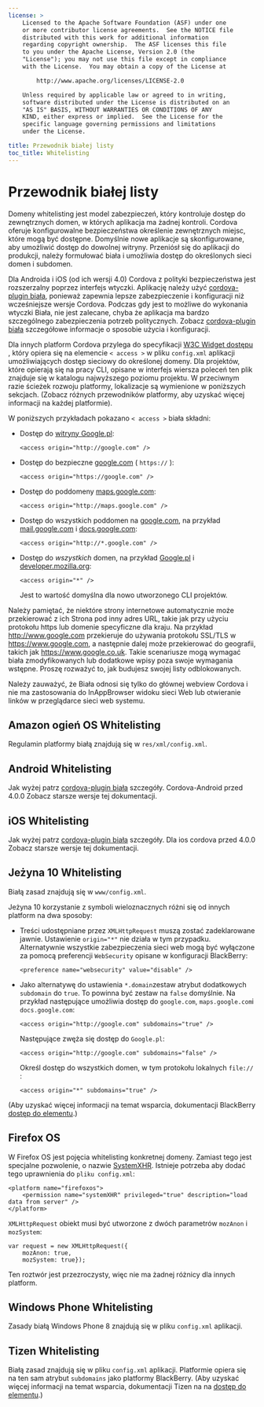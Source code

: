 ```yaml
---
license: >
    Licensed to the Apache Software Foundation (ASF) under one
    or more contributor license agreements.  See the NOTICE file
    distributed with this work for additional information
    regarding copyright ownership.  The ASF licenses this file
    to you under the Apache License, Version 2.0 (the
    "License"); you may not use this file except in compliance
    with the License.  You may obtain a copy of the License at

        http://www.apache.org/licenses/LICENSE-2.0

    Unless required by applicable law or agreed to in writing,
    software distributed under the License is distributed on an
    "AS IS" BASIS, WITHOUT WARRANTIES OR CONDITIONS OF ANY
    KIND, either express or implied.  See the License for the
    specific language governing permissions and limitations
    under the License.

title: Przewodnik białej listy
toc_title: Whitelisting
---
```


# Przewodnik białej listy

Domeny whitelisting jest model zabezpieczeń, który kontroluje dostęp do zewnętrznych domen, w których aplikacja ma żadnej kontroli. Cordova oferuje konfigurowalne bezpieczeństwa określenie zewnętrznych miejsc, które mogą być dostępne. Domyślnie nowe aplikacje są skonfigurowane, aby umożliwić dostęp do dowolnej witryny. Przeniósł się do aplikacji do produkcji, należy formułować biała i umożliwia dostęp do określonych sieci domen i subdomen.

Dla Androida i iOS (od ich wersji 4.0) Cordova z polityki bezpieczeństwa jest rozszerzalny poprzez interfejs wtyczki. Aplikację należy użyć [cordova-plugin biała][1], ponieważ zapewnia lepsze zabezpieczenie i konfiguracji niż wcześniejsze wersje Cordova. Podczas gdy jest to możliwe do wykonania wtyczki Biała, nie jest zalecane, chyba że aplikacja ma bardzo szczególnego zabezpieczenia potrzeb politycznych. Zobacz [cordova-plugin biała][1] szczegółowe informacje o sposobie użycia i konfiguracji.

 [1]: https://github.com/apache/cordova-plugin-whitelist

Dla innych platform Cordova przylega do specyfikacji [W3C Widget dostępu][2] , który opiera się na elemencie `< access >` w pliku `config.xml` aplikacji umożliwiających dostęp sieciowy do określonej domeny. Dla projektów, które opierają się na pracy CLI, opisane w interfejs wiersza poleceń ten plik znajduje się w katalogu najwyższego poziomu projektu. W przeciwnym razie ścieżek rozwoju platformy, lokalizacje są wymienione w poniższych sekcjach. (Zobacz różnych przewodników platformy, aby uzyskać więcej informacji na każdej platformie).

 [2]: http://www.w3.org/TR/widgets-access/

W poniższych przykładach pokazano `< access >` biała składni:

*   Dostęp do [witryny Google.pl][3]:
    
        <access origin="http://google.com" />
        

*   Dostęp do bezpieczne [google.com][4] ( `https://` ):
    
        <access origin="https://google.com" />
        

*   Dostęp do poddomeny [maps.google.com][5]:
    
        <access origin="http://maps.google.com" />
        

*   Dostęp do wszystkich poddomen na [google.com][3], na przykład [mail.google.com][6] i [docs.google.com][7]:
    
        <access origin="http://*.google.com" />
        

*   Dostęp do *wszystkich* domen, na przykład [Google.pl][3] i [developer.mozilla.org][8]:
    
        <access origin="*" />
        
    
    Jest to wartość domyślna dla nowo utworzonego CLI projektów.

 [3]: http://google.com
 [4]: https://google.com
 [5]: http://maps.google.com
 [6]: http://mail.google.com
 [7]: http://docs.google.com
 [8]: http://developer.mozilla.org

Należy pamiętać, że niektóre strony internetowe automatycznie może przekierować z ich Strona pod inny adres URL, takie jak przy użyciu protokołu https lub domenie specyficzne dla kraju. Na przykład http://www.google.com przekieruje do używania protokołu SSL/TLS w https://www.google.com, a następnie dalej może przekierować do geografii, takich jak https://www.google.co.uk. Takie scenariusze mogą wymagać biała zmodyfikowanych lub dodatkowe wpisy poza swoje wymagania wstępne. Proszę rozważyć to, jak budujesz swojej listy odblokowanych.

Należy zauważyć, że Biała odnosi się tylko do głównej webview Cordova i nie ma zastosowania do InAppBrowser widoku sieci Web lub otwieranie linków w przeglądarce sieci web systemu.

## Amazon ogień OS Whitelisting

Regulamin platformy białą znajdują się w `res/xml/config.xml`.

## Android Whitelisting

Jak wyżej patrz [cordova-plugin biała][1] szczegóły. Cordova-Android przed 4.0.0 Zobacz starsze wersje tej dokumentacji.

## iOS Whitelisting

Jak wyżej patrz [cordova-plugin biała][1] szczegóły. Dla ios cordova przed 4.0.0 Zobacz starsze wersje tej dokumentacji.

## Jeżyna 10 Whitelisting

Białą zasad znajdują się w `www/config.xml`.

Jeżyna 10 korzystanie z symboli wieloznacznych różni się od innych platform na dwa sposoby:

*   Treści udostępniane przez `XMLHttpRequest` muszą zostać zadeklarowane jawnie. Ustawienie `origin="*"` nie działa w tym przypadku. Alternatywnie wszystkie zabezpieczenia sieci web mogą być wyłączone za pomocą preferencji `WebSecurity` opisane w konfiguracji BlackBerry:
    
        <preference name="websecurity" value="disable" />
        

*   Jako alternatywę do ustawienia `*.domain`zestaw atrybut dodatkowych `subdomain` do `true`. To powinna być zestaw na `false` domyślnie. Na przykład następujące umożliwia dostęp do `google.com`, `maps.google.com`i `docs.google.com`:
    
        <access origin="http://google.com" subdomains="true" />
        
    
    Następujące zwęża się dostęp do `Google.pl`:
    
        <access origin="http://google.com" subdomains="false" />
        
    
    Określ dostęp do wszystkich domen, w tym protokołu lokalnych `file://` :
    
        <access origin="*" subdomains="true" />
        

(Aby uzyskać więcej informacji na temat wsparcia, dokumentacji BlackBerry [dostęp do elementu][9].)

 [9]: https://developer.blackberry.com/html5/documentation/ww_developing/Access_element_834677_11.html

## Firefox OS

W Firefox OS jest pojęcia whitelisting konkretnej domeny. Zamiast tego jest specjalne pozwolenie, o nazwie [SystemXHR][10]. Istnieje potrzeba aby dodać tego uprawnienia do `pliku config.xml`:

 [10]: https://developer.mozilla.org/en-US/docs/Web/API/XMLHttpRequest#Permissions

    <platform name="firefoxos">
        <permission name="systemXHR" privileged="true" description="load data from server" />
    </platform>
    

`XMLHttpRequest` obiekt musi być utworzone z dwóch parametrów `mozAnon` i `mozSystem`:

    var request = new XMLHttpRequest({
        mozAnon: true,
        mozSystem: true});
    

Ten roztwór jest przezroczysty, więc nie ma żadnej różnicy dla innych platform.

## Windows Phone Whitelisting

Zasady białą Windows Phone 8 znajdują się w pliku `config.xml` aplikacji.

## Tizen Whitelisting

Białą zasad znajdują się w pliku `config.xml` aplikacji. Platformie opiera się na ten sam atrybut `subdomains` jako platformy BlackBerry. (Aby uzyskać więcej informacji na temat wsparcia, dokumentacji Tizen na na [dostęp do elementu][11].)

 [11]: https://developer.tizen.org/help/index.jsp?topic=%2Forg.tizen.web.appprogramming%2Fhtml%2Fide_sdk_tools%2Fconfig_editor_w3celements.htm